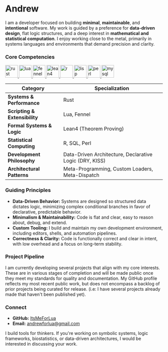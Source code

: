# **Andrew**

I am a developer focused on building **minimal**, **maintainable**, and **intentional** software. My work is guided by a preference for **data-driven design**, flat logic structures, and a deep interest in **mathematical and statistical computation**. I enjoy working close to the metal, primarily in systems languages and environments that demand precision and clarity.

### **Core Competencies**

<p align="left">
  <!-- Rust -->
  <a href="https://www.rust-lang.org" target="_blank">
    <img src="https://cdn.jsdelivr.net/gh/devicons/devicon@latest/icons/rust/rust-original.svg" alt="rust" width="40" height="40"/>
  </a>
  <!-- Lua -->
  <a href="https://www.lua.org" target="_blank">
    <img src="https://cdn.jsdelivr.net/gh/devicons/devicon@latest/icons/lua/lua-original.svg" alt="lua" width="40" height="40"/>
  </a>
  <!-- Fennel -->
  <a href="https://fennel-lang.org" target="_blank">
    <img src="https://fennel-lang.org/logo.svg" alt="fennel" width="40" height="40"/>
  </a>
  <!-- Lean4 -->
  <a href="https://leanprover.github.io/" target="_blank">
    <img src="https://upload.wikimedia.org/wikipedia/commons/d/dc/Lean_logo2.svg" alt="lean4" width="40" height="40"/>
  </a>
  <!-- R -->
  <a href="https://www.r-project.org" target="_blank">
    <img src="https://cdn.jsdelivr.net/gh/devicons/devicon@latest/icons/r/r-original.svg" alt="r" width="40" height="40"/>
  </a>
  <!-- Lisp -->
  <a href="https://www.lisp-lang.org/" target="_blank">
    <img src="https://upload.wikimedia.org/wikipedia/commons/4/48/Lisp_logo.svg" alt="lisp" width="40" height="40"/>
  </a>
  <!-- Perl -->
  <a href="https://www.perl.org" target="_blank">
    <img src="https://cdn.jsdelivr.net/gh/devicons/devicon@latest/icons/perl/perl-original.svg" alt="perl" width="40" height="40"/>
  </a>
  <!-- MySQL -->
  <a href="https://www.mysql.com/" target="_blank">
    <img src="https://cdn.jsdelivr.net/gh/devicons/devicon@latest/icons/mysql/mysql-original-wordmark.svg" alt="mysql" width="40" height="40"/>
  </a>
</p>




| Category                   | Specialization                                     |
|----------------------------|---------------------------------------------------|
| **Systems & Performance**  | Rust                                               |
| **Scripting & Extensibility** | Lua, Fennel                                    |
| **Formal Systems & Logic** | Lean4 (Theorem Proving)                           |
| **Statistical Computing**  | R, SQL, Perl                                      |
| **Development Philosophy** | Data-Driven Architecture, Declarative Logic (DRY, KISS) |
| **Architectural Patterns** | Meta-Programming, Custom Loaders, Meta-Dispatch   |

### **Guiding Principles**

- **Data-Driven Behavior:** Systems are designed so structured data dictates logic, minimizing complex conditional branches in favor of declarative, predictable behavior.
- **Minimalism & Maintainability:** Code is flat and clear, easy to reason about, debug, and extend.
- **Custom Tooling:** I build and maintain my own development environment, including editors, shells, and automation pipelines.
- **Correctness & Clarity:** Code is functionally correct and clear in intent, with low overhead and a focus on long-term stability.

### **Project Pipeline**

I am currently developing several projects that align with my core interests. These are in various stages of completion and will be made public once they meet my standards for quality and documentation. My GitHub profile reflects my most recent public work, but does not encompass a backlog of prior projects being curated for release. (i.e: I have several projects already made that haven't been published yet).

### **Connect**

- **GitHub:** [ItsMeForLua](https://github.com/itsmeforlua)
- **Email:** andrewforlua@gmail.com

I build tools for thinkers. If you're working on symbolic systems, logic frameworks, biostatistics, or data-driven architectures, I would be interested in discussing your work.
